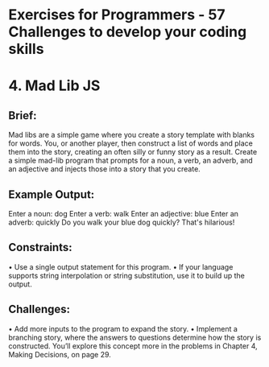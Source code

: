 # Exercises for Programmers - 57 Challenges to develop your coding skills

# 4. Mad Lib JS

## Brief: 
Mad libs are a simple game where you create a story template with blanks for words. You, or another player, then
construct a list of words and place them into the story, creating an often silly or funny story as a result.
Create a simple mad-lib program that prompts for a noun,
a verb, an adverb, and an adjective and injects those into a
story that you create.

## Example Output:
Enter a noun: dog
Enter a verb: walk
Enter an adjective: blue
Enter an adverb: quickly
Do you walk your blue dog quickly? That's hilarious!

## Constraints:
• Use a single output statement for this program.
• If your language supports string interpolation or string
substitution, use it to build up the output.

## Challenges:
• Add more inputs to the program to expand the story.
• Implement a branching story, where the answers to
questions determine how the story is constructed. You’ll
explore this concept more in the problems in Chapter
4, Making Decisions, on page 29.
